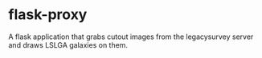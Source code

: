 # flask-proxy
A flask application that grabs cutout images from the legacysurvey server and draws LSLGA galaxies on them.

<!---
TODO:
- Have two separate methods for getting the LSLGA info:
    - Using the LSLGA fits catalog
    - Using the legacysurvey.org/viewer/lslga/1/cat/json?ralo=... service
    - Each return the same data format for simplicity of switching, or something like that

# FLASK_APP=test.py FLASK_ENV=development FLASK_DEBUG=1 flask run
# while true; do python3 serve.py; sleep 1; done
--->